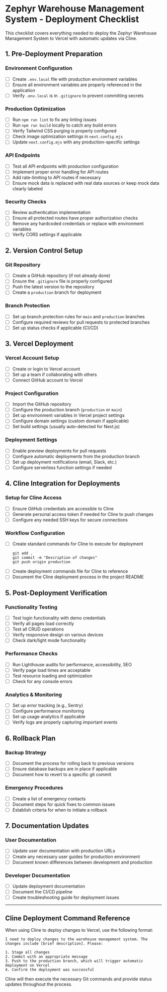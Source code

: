 # Zephyr Warehouse Management System - Deployment Checklist

This checklist covers everything needed to deploy the Zephyr Warehouse Management System to Vercel with automatic updates via Cline.

## 1. Pre-Deployment Preparation

### Environment Configuration
- [ ] Create `.env.local` file with production environment variables
- [ ] Ensure all environment variables are properly referenced in the application
- [ ] Verify `.env.local` is in `.gitignore` to prevent committing secrets

### Production Optimization
- [ ] Run `npm run lint` to fix any linting issues
- [ ] Run `npm run build` locally to catch any build errors
- [ ] Verify Tailwind CSS purging is properly configured
- [ ] Check image optimization settings in `next.config.mjs`
- [ ] Update `next.config.mjs` with any production-specific settings

### API Endpoints
- [ ] Test all API endpoints with production configuration
- [ ] Implement proper error handling for API routes
- [ ] Add rate-limiting to API routes if necessary
- [ ] Ensure mock data is replaced with real data sources or keep mock data clearly labeled

### Security Checks
- [ ] Review authentication implementation
- [ ] Ensure all protected routes have proper authorization checks
- [ ] Remove any hardcoded credentials or replace with environment variables
- [ ] Verify CORS settings if applicable

## 2. Version Control Setup

### Git Repository
- [ ] Create a GitHub repository (if not already done)
- [ ] Ensure the `.gitignore` file is properly configured
- [ ] Push the latest version to the repository
- [ ] Create a `production` branch for deployment

### Branch Protection
- [ ] Set up branch protection rules for `main` and `production` branches
- [ ] Configure required reviews for pull requests to protected branches
- [ ] Set up status checks if applicable (CI/CD)

## 3. Vercel Deployment

### Vercel Account Setup
- [ ] Create or login to Vercel account
- [ ] Set up a team if collaborating with others
- [ ] Connect GitHub account to Vercel

### Project Configuration
- [ ] Import the GitHub repository
- [ ] Configure the production branch (`production` or `main`)
- [ ] Set up environment variables in Vercel project settings
- [ ] Configure domain settings (custom domain if applicable)
- [ ] Set build settings (usually auto-detected for Next.js)

### Deployment Settings
- [ ] Enable preview deployments for pull requests
- [ ] Configure automatic deployments from the production branch
- [ ] Set up deployment notifications (email, Slack, etc.)
- [ ] Configure serverless function settings if needed

## 4. Cline Integration for Deployments

### Setup for Cline Access
- [ ] Ensure GitHub credentials are accessible to Cline
- [ ] Generate personal access token if needed for Cline to push changes
- [ ] Configure any needed SSH keys for secure connections

### Workflow Configuration
- [ ] Create standard commands for Cline to execute for deployment
  ```
  git add .
  git commit -m "Description of changes"
  git push origin production
  ```
- [ ] Create deployment commands file for Cline to reference
- [ ] Document the Cline deployment process in the project README

## 5. Post-Deployment Verification

### Functionality Testing
- [ ] Test login functionality with demo credentials
- [ ] Verify all pages load correctly
- [ ] Test all CRUD operations
- [ ] Verify responsive design on various devices
- [ ] Check dark/light mode functionality

### Performance Checks
- [ ] Run Lighthouse audits for performance, accessibility, SEO
- [ ] Verify page load times are acceptable
- [ ] Test resource loading and optimization
- [ ] Check for any console errors

### Analytics & Monitoring
- [ ] Set up error tracking (e.g., Sentry)
- [ ] Configure performance monitoring
- [ ] Set up usage analytics if applicable
- [ ] Verify logs are properly capturing important events

## 6. Rollback Plan

### Backup Strategy
- [ ] Document the process for rolling back to previous versions
- [ ] Ensure database backups are in place if applicable
- [ ] Document how to revert to a specific git commit

### Emergency Procedures
- [ ] Create a list of emergency contacts
- [ ] Document steps for quick fixes to common issues
- [ ] Establish criteria for when to initiate a rollback

## 7. Documentation Updates

### User Documentation
- [ ] Update user documentation with production URLs
- [ ] Create any necessary user guides for production environment
- [ ] Document known differences between development and production

### Developer Documentation
- [ ] Update deployment documentation
- [ ] Document the CI/CD pipeline
- [ ] Create troubleshooting guide for deployment issues

---

## Cline Deployment Command Reference

When using Cline to deploy changes to Vercel, use the following format:

```
I need to deploy changes to the warehouse management system. The changes include [brief description]. Please:

1. Stage all changes
2. Commit with an appropriate message
3. Push to the production branch, which will trigger automatic deployment on Vercel
4. Confirm the deployment was successful
```

Cline will then execute the necessary Git commands and provide status updates throughout the process.
